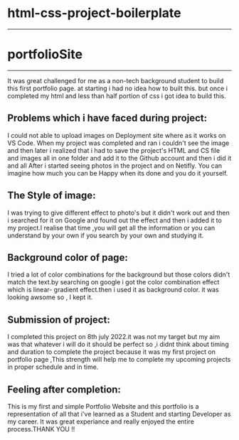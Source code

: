 # html-css-project-boilerplate
-------------------------------------------------------------------------------------------------------------------------------------------------------------------------
# portfolioSite 
-------------------------------------------------------------------------------------------------------------------------------------------------------------------------
It was great challenged for me as a non-tech background student to build this first portfolio page. at starting i had no idea how to built this. but once i completed my html and less than half portion of css i got idea to build this.

Problems which i have faced during project:
-------------------------------------------------------------------------------------------------------------------------------------------------------------------------
I could not able to upload images on Deployment site where as it works on VS Code. When my project was completed and ran i couldn't see the image and then later i realized that i had to save the project's HTML and CS file and images all in one folder and add it to the Github account and then i did it and all After i started seeing photos in the project and on Netifly. You can imagine how much you can be Happy when its done and you do it yourself.

The Style of image:
-------------------------------------------------------------------------------------------------------------------------------------------------------------------------
I was trying to give different effect to photo's but it didn't work out and then i searched for it on Google and found out the effect and then i added it to my project.I realise that time ,you will get all the information or you can understand by your own if you search by your own and studying it.

Background color of page:
-------------------------------------------------------------------------------------------------------------------------------------------------------------------------
I tried a lot of color combinations for the background but those colors didn't match the text.by searching on google i got the color combination effect which is linear- gradient effect.then i used it as background color. it was looking awsome so , I kept it.

Submission of project:
-------------------------------------------------------------------------------------------------------------------------------------------------------------------------
I completed this project on 8th july 2022.it was not my target but my aim was that whatever i will do it should be perfect so ,i didnt think about timing and duration to complete the project because it was my first project on portfolio page ,This strength will help me to complete my upcoming projects in proper schedule and in time.

Feeling after completion:
-------------------------------------------------------------------------------------------------------------------------------------------------------------------------
This is my first and simple Portfolio Website and this portfolio is a representation of all that i've learned as a Student and starting Developer as my career. It was great experiance and really enjoyed the entire process.THANK YOU !!
